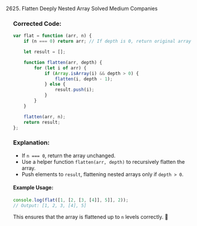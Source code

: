 2625. Flatten Deeply Nested Array Solved Medium Companies

### Corrected Code:
```javascript
var flat = function (arr, n) {
    if (n === 0) return arr; // If depth is 0, return original array

    let result = [];

    function flatten(arr, depth) {
        for (let i of arr) {
            if (Array.isArray(i) && depth > 0) {
                flatten(i, depth - 1);
            } else {
                result.push(i);
            }
        }
    }

    flatten(arr, n);
    return result;
};
```
### Explanation:
- If `n === 0`, return the array unchanged.
- Use a helper function `flatten(arr, depth)` to recursively flatten the array.
- Push elements to `result`, flattening nested arrays only if `depth > 0`.

#### Example Usage:
```javascript
console.log(flat([1, [2, [3, [4]], 5]], 2)); 
// Output: [1, 2, 3, [4], 5]
```

This ensures that the array is flattened up to `n` levels correctly. 🚀
